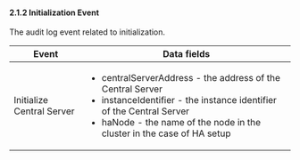 #### 2.1.2 Initialization Event

The audit log event related to initialization.

| Event                     | Data fields                                                                                                                                                                                                                        |
|---------------------------|------------------------------------------------------------------------------------------------------------------------------------------------------------------------------------------------------------------------------------|
| Initialize Central Server | <ul><li>centralServerAddress - the address of the Central Server</li><li>instanceIdentifier - the instance identifier of the Central Server</li><li>haNode - the name of the node in the cluster in the case of HA setup</li></ul> |
